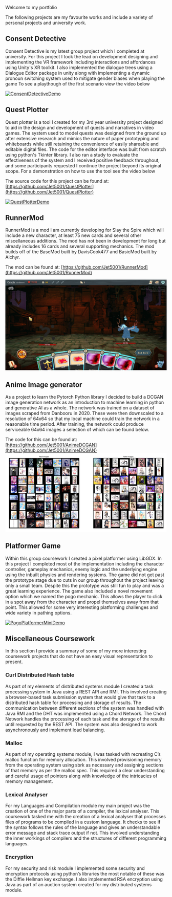Welcome to my portfolio

The following projects are my favourite works and include a variety of personal projects and university work.

## Consent Detective
Consent Detective is my latest group project which I completed at university.
For this project I took the lead on development designing and implementing the VR framework including interactions and affordances using Unity's XR toolkit.
I also implemented the dialogue trees using a Dialogue Editor package in unity along with implementing a dynamic pronoun switching system used to mitigate gender biases when playing the game
To see a playthough of the first scenario view the video below

[![ConsentDetectiveDemo](http://img.youtube.com/vi/m_3OjZrgXoE/0.jpg)](http://www.youtube.com/watch?v=m_3OjZrgXoE "Consent Detective Scenario 1")

## Quest Plotter
Quest plotter is a tool I created for my 3rd year university project designed to aid in the design and development of quests and narratives in video games.
The system used to model quests was designed from the ground up after extensive research and mimics the nature of paper prototyping and whiteboards while still retaining the convenience of easily shareable and editable digital files. The code for the editor interface was built from scratch using python's Tkinter library. I also ran a study to evaluate the effectiveness of the system and I received positive feedback throughout, and some participants requested I continue the project beyond its original scope.
For a demonstration on how to use the tool see the video below

The source code for this project can be found at: [https://github.com/Jet5001/QuestPlotter](https://github.com/Jet5001/QuestPlotter)

[![QuestPlotterDemo](http://img.youtube.com/vi/JmZ5pyrpeVo/0.jpg)](http://www.youtube.com/watch?v=JmZ5pyrpeVo "Quest Plotter Demo")

## RunnerMod
RunnerMod is a mod I am currently developing for Slay the Spire which will include a new character, at least 75 new cards and several other miscellaneous additions. The mod has not been in development for long but already includes 16 cards and several supporting mechanics. The mod builds off of the BaseMod built by DavisCook477 and BasicMod built by Alchyr.

The mod can be found at: [https://github.com/Jet5001/RunnerMod](https://github.com/Jet5001/RunnerMod)

![RunnerModScreenshot](/Assets/Images/RunnerMod.png)

## Anime Image generator
As a project to learn the Pytorch Python library I decided to build a DCGAN image generation network as an introduction to machine learning in python and generative AI as a whole. The network was trained on a dataset of images scraped from Danbooru in 2020. These were then downscaled to a resolution of 64x64 so that my local machine could train the network in a reasonable time period. After training, the network could produce serviceable 64x64 images a selection of which can be found below.

The code for this can be found at: [https://github.com/Jet5001/AnimeDCGAN](https://github.com/Jet5001/AnimeDCGAN)
![GeneratedAnimeImages](/Assets/Images/GeneratedImages.png)

## Platformer Game
Within this group coursework I created a pixel platformer using LibGDX. In this project I completed most of the implementation including the character controller, gameplay mechanics, enemy logic and the underlying engine using the inbuilt physics and rendering systems. The game did not get past the prototype stage due to cuts in our group throughout the project leaving only a small team. Despite this the prototype was still fun to play and was a great learning experience. The game also included a novel movement option which we named the pogo mechanic. This allows the player to click in a spot away from the character and propel themselves away from that point. This allowed for some very interesting platforming challenges and wide variety in pathing options.

[![PogoPlatformerMiniDemo](http://img.youtube.com/vi/KNkQrM1zvbw/0.jpg)](http://www.youtube.com/watch?v=KNkQrM1zvbw "Pogo Platformer Mini Demo")

## Miscellaneous Coursework
In this section I provide a summary of some of my more interesting coursework projects that do not have an easy visual representation to present.

### Curl Distributed Hash table
As part of my elements of distributed systems module I created a task processing system in Java using a REST API and RMI. This involved creating a browser-based task submission system that would give that task to a distributed hash table for processing and storage of results.  The communication between different sections of the system was handled with Java RMI and the DHT was implemented using a Chord Network.
The Chord Network handles the processing of each task and the storage of the results until requested by the REST API. The system was also designed to work asynchronously and implement load balancing.

### Malloc
As part of my operating systems module, I was tasked with recreating C’s malloc function for memory allocation. This involved provisioning memory from the operating system using sbrk as necessary and assigning sections of that memory as per the malloc spec. This required a clear understanding and careful usage of pointers along with knowledge of the intricacies of memory management.

### Lexical Analyser
For my Languages and Compilation module my main project was the creation of one of the major parts of a compiler, the lexical analyser. This coursework tasked me with the creation of a lexical analyser that processes files of programs to be compiled in a custom language. It checks to see if the syntax follows the rules of the language and gives an understandable error message and stack trace output if not. This involved understanding the inner workings of compilers and the structures of different programming languages.

### Encryption 
For my security and risk module I implemented some security and encryption protocols using python’s libraries the most notable of these was the Diffie Hellman key exchange. I also implemented RSA encryption using Java as part of an auction system created for my distributed systems module.

